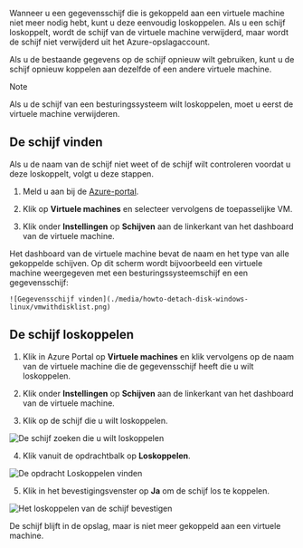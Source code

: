 Wanneer u een gegevensschijf die is gekoppeld aan een virtuele machine niet meer nodig hebt, kunt u deze eenvoudig loskoppelen. Als u een schijf loskoppelt, wordt de schijf van de virtuele machine verwijderd, maar wordt de schijf niet verwijderd uit het Azure-opslagaccount.

Als u de bestaande gegevens op de schijf opnieuw wilt gebruiken, kunt u de schijf opnieuw koppelen aan dezelfde of een andere virtuele machine.  

> [!NOTE]
> Als u de schijf van een besturingssysteem wilt loskoppelen, moet u eerst de virtuele machine verwijderen.
>

## <a name="find-the-disk"></a>De schijf vinden
Als u de naam van de schijf niet weet of de schijf wilt controleren voordat u deze loskoppelt, volgt u deze stappen.

1. Meld u aan bij de [Azure-portal](https://portal.azure.com).

2. Klik op **Virtuele machines** en selecteer vervolgens de toepasselijke VM.

3. Klik onder **Instellingen** op **Schijven** aan de linkerkant van het dashboard van de virtuele machine.

 Het dashboard van de virtuele machine bevat de naam en het type van alle gekoppelde schijven. Op dit scherm wordt bijvoorbeeld een virtuele machine weergegeven met een besturingssysteemschijf en een gegevensschijf:

    ![Gegevensschijf vinden](./media/howto-detach-disk-windows-linux/vmwithdisklist.png)

## <a name="detach-the-disk"></a>De schijf loskoppelen
1. Klik in Azure Portal op **Virtuele machines** en klik vervolgens op de naam van de virtuele machine die de gegevensschijf heeft die u wilt loskoppelen.

2. Klik onder **Instellingen** op **Schijven** aan de linkerkant van het dashboard van de virtuele machine.

3. Klik op de schijf die u wilt loskoppelen.

  ![De schijf zoeken die u wilt loskoppelen](./media/howto-detach-disk-windows-linux/disklist.png)

4. Klik vanuit de opdrachtbalk op **Loskoppelen**.

  ![De opdracht Loskoppelen vinden](./media/howto-detach-disk-windows-linux/diskdetachcommand.png)

5. Klik in het bevestigingsvenster op **Ja** om de schijf los te koppelen.

  ![Het loskoppelen van de schijf bevestigen](./media/howto-detach-disk-windows-linux/confirmdetach.png)

De schijf blijft in de opslag, maar is niet meer gekoppeld aan een virtuele machine.
